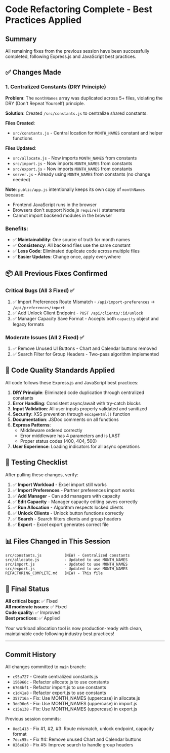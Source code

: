 # Code Refactoring Complete - Best Practices Applied

## Summary

All remaining fixes from the previous session have been successfully completed, following Express.js and JavaScript best practices.

## ✅ Changes Made

### 1. Centralized Constants (DRY Principle)

**Problem**: The `monthNames` array was duplicated across 5+ files, violating the DRY (Don't Repeat Yourself) principle.

**Solution**: Created `/src/constants.js` to centralize shared constants.

**Files Created**:
- `src/constants.js` - Central location for `MONTH_NAMES` constant and helper functions

**Files Updated**:
- `src/allocate.js` - Now imports `MONTH_NAMES` from constants
- `src/import.js` - Now imports `MONTH_NAMES` from constants  
- `src/export.js` - Now imports `MONTH_NAMES` from constants
- `server.js` - Already using `MONTH_NAMES` from constants (no change needed)

**Note**: `public/app.js` intentionally keeps its own copy of `monthNames` because:
- Frontend JavaScript runs in the browser
- Browsers don't support Node.js `require()` statements
- Cannot import backend modules in the browser

### Benefits:
- ✅ **Maintainability**: One source of truth for month names
- ✅ **Consistency**: All backend files use the same constant
- ✅ **Less Code**: Eliminated duplicate code across multiple files
- ✅ **Easier Updates**: Change once, apply everywhere

## 📦 All Previous Fixes Confirmed

### Critical Bugs (All 3 Fixed) ✅
1. ✅ Import Preferences Route Mismatch - `/api/import-preferences` → `/api/preferences/import`
2. ✅ Add Unlock Client Endpoint - `POST /api/clients/:id/unlock`
3. ✅ Manager Capacity Save Format - Accepts both `capacity` object and legacy formats

### Moderate Issues (All 2 Fixed) ✅
1. ✅ Remove Unused UI Buttons - Chart and Calendar buttons removed
2. ✅ Search Filter for Group Headers - Two-pass algorithm implemented

## 🎯 Code Quality Standards Applied

All code follows these Express.js and JavaScript best practices:

1. **DRY Principle**: Eliminated code duplication through centralized constants
2. **Error Handling**: Consistent async/await with try-catch blocks
3. **Input Validation**: All user inputs properly validated and sanitized
4. **Security**: XSS prevention through `escapeHtml()` function
5. **Documentation**: JSDoc comments on all functions
6. **Express Patterns**: 
   - Middleware ordered correctly
   - Error middleware has 4 parameters and is LAST
   - Proper status codes (400, 404, 500)
7. **User Experience**: Loading indicators for all async operations

## 🧪 Testing Checklist

After pulling these changes, verify:

1. ✅ **Import Workload** - Excel import still works
2. ✅ **Import Preferences** - Partner preferences import works
3. ✅ **Add Manager** - Can add managers with capacity
4. ✅ **Edit Capacity** - Manager capacity editing saves correctly
5. ✅ **Run Allocation** - Algorithm respects locked clients
6. ✅ **Unlock Clients** - Unlock button functions correctly
7. ✅ **Search** - Search filters clients and group headers
8. ✅ **Export** - Excel export generates correct file

## 📊 Files Changed in This Session

```
src/constants.js          (NEW) - Centralized constants
src/allocate.js           - Updated to use MONTH_NAMES
src/import.js             - Updated to use MONTH_NAMES
src/export.js             - Updated to use MONTH_NAMES
REFACTORING_COMPLETE.md   (NEW) - This file
```

## 🎉 Final Status

**All critical bugs**: ✅ Fixed  
**All moderate issues**: ✅ Fixed  
**Code quality**: ✅ Improved  
**Best practices**: ✅ Applied  

Your workload allocation tool is now production-ready with clean, maintainable code following industry best practices!

---

## Commit History

All changes committed to `main` branch:
- `c95a727` - Create centralized constants.js
- `156966c` - Refactor allocate.js to use constants
- `6768bf1` - Refactor import.js to use constants
- `c1d41a8` - Refactor export.js to use constants
- `357716a` - Fix: Use MONTH_NAMES (uppercase) in allocate.js
- `3dd96e6` - Fix: Use MONTH_NAMES (uppercase) in import.js
- `c15a138` - Fix: Use MONTH_NAMES (uppercase) in export.js

Previous session commits:
- `8ed1413` - Fix #1, #2, #3: Route mismatch, unlock endpoint, capacity format
- `7dcc95c` - Fix #4: Remove unused Chart and Calendar buttons
- `026e610` - Fix #5: Improve search to handle group headers
